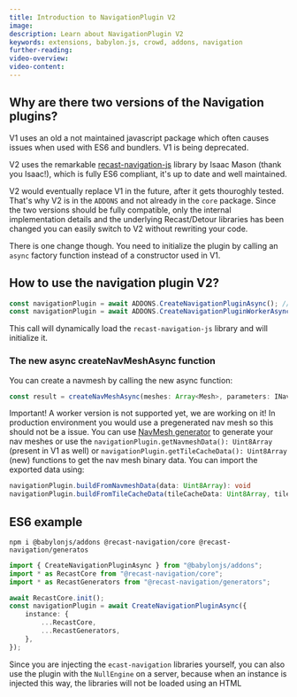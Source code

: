 ```yaml
---
title: Introduction to NavigationPlugin V2
image:
description: Learn about NavigationPlugin V2
keywords: extensions, babylon.js, crowd, addons, navigation
further-reading:
video-overview:
video-content:
---
```


## Why are there two versions of the Navigation plugins?

V1 uses an old a not maintained javascript package which often causes issues when used with ES6 and bundlers. V1 is being deprecated.

V2 uses the remarkable [recast-navigation-js](https://github.com/isaac-mason/recast-navigation-js) library by Isaac Mason (thank you Isaac!), which is fully ES6 compliant, it's up to date and well maintained.

V2 would eventually replace V1 in the future, after it gets thouroghly tested. That's why V2 is in the `ADDONS` and not already in the `core` package. Since the two versions should be fully compatible, only the internal implementation details and the underlying Recast/Detour libraries has been changed you can easily switch to V2 without rewriting your code.

There is one change though. You need to initialize the plugin by calling an `async` factory function instead of a constructor used in V1.

## How to use the navigation plugin V2?

```javascript
const navigationPlugin = await ADDONS.CreateNavigationPluginAsync(); // uses WASM under the hood
const navigationPlugin = await ADDONS.CreateNavigationPluginWorkerAsync(); // under construction
```

This call will dynamically load the `recast-navigation-js` library and will initialize it.

### The new async createNavMeshAsync function

You can create a navmesh by calling the new async function:
```ts
const result = createNavMeshAsync(meshes: Array<Mesh>, parameters: INavMeshParametersV2): Promise<CreateNavMeshResult>;
```

Important! A worker version is not supported yet, we are working on it! In production environment you would use a pregenerated nav mesh so this should not be a issue. You can use [NavMesh generator](https://navmesh-generator.babylonjs.xyz/) to generate your nav meshes or use the `navigationPlugin.getNavmeshData(): Uint8Array` (present in V1 as well) or `navigationPlugin.getTileCacheData(): Uint8Array` (new) functions to get the nav mesh binary data. You can import the exported data using:

```ts
navigationPlugin.buildFromNavmeshData(data: Uint8Array): void
navigationPlugin.buildFromTileCacheData(tileCacheData: Uint8Array, tileCacheMeshProcess?: TileCacheMeshProcess): void
```

## ES6 example

```
npm i @babylonjs/addons @recast-navigation/core @recast-navigation/generatos
```

```ts
import { CreateNavigationPluginAsync } from "@babylonjs/addons";
import * as RecastCore from "@recast-navigation/core";
import * as RecastGenerators from "@recast-navigation/generators";

await RecastCore.init();
const navigationPlugin = await CreateNavigationPluginAsync({
    instance: {
        ...RecastCore,
        ...RecastGenerators,
    },
});
```

Since you are injecting the `ecast-navigation` libraries yourself, you can also use the plugin with the `NullEngine` on a server, because when an instance is injected this way, the libraries will not be loaded using an HTML <script> tag.

## Recommended links not just for first time users

Most of the functions in the navigation plugin interface are self-explanatory even for the first time user, it's recommended to get familiar with concepts at Recast: [https://recastnav.com/](https://recastnav.com/).

Since the navigation plugin V2 acts as a facade around `recast-navigation-js` it's recommended to visit recast-navigation-js [GitHub repo](https://github.com/isaac-mason/recast-navigation-js) as well.

To easily generate your NavMesh and/or TileCache use the [NavMesh generator](https://navmesh-generator.babylonjs.xyz/)

